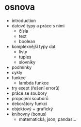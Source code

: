 # osnova

- introduction
- datové typy a práce s nimi
  - čísla
  - text
  - boolean
- komplexnější typy dat
  - listy
  - tuples
  - slovníky
- podmínky
- cykly
- funkce
  - lambda funkce
- try exept (řešení errorů)
- práce se soubory
- propojení souborů
- dekorátory funkcí
- objektový + grafický
- knihovny (bonus)
  - matematická, json, pandas...

